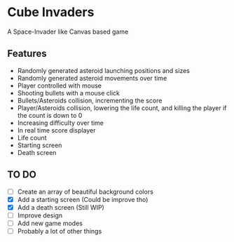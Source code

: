 # Cube Invaders

A Space-Invader like Canvas based game

## Features

- Randomly generated asteroid launching positions and sizes
- Randomly generated asteroid movements over time
- Player controlled with mouse
- Shooting bullets with a mouse click
- Bullets/Asteroids collision, incrementing the score
- Player/Asteroids collision, lowering the life count, and killing the player if the count is down to 0
- Increasing difficulty over time
- In real time score displayer
- Life count
- Starting screen
- Death screen


## TO DO

- [ ] Create an array of beautiful background colors   
- [x] Add a starting screen (Could be improve tho)
- [x] Add a death screen (Still WIP)
- [ ] Improve design
- [ ] Add new game modes
- [ ] Probably a lot of other things